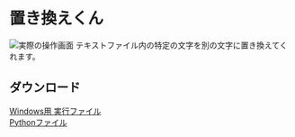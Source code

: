 # 置き換えくん
![実際の操作画面](https://i.postimg.cc/k4D1CfzP/2023-12-31-024252.png)
テキストファイル内の特定の文字を別の文字に置き換えてくれます。

## ダウンロード  
[Windows用 実行ファイル](https://github.com/hamutan86/okikae-kun/releases/tag/ダウンロード)
<br>
[Pythonファイル](https://github.com/hamutan86/okikae-kun/releases/tag/ダウンロード2)

